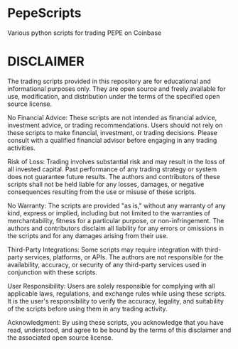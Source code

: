 # PepeScripts
Various python scripts for trading PEPE on Coinbase

# DISCLAIMER

The trading scripts provided in this repository are for educational and informational purposes only. They are open source and freely available for use, modification, and distribution under the terms of the specified open source license.

No Financial Advice: These scripts are not intended as financial advice, investment advice, or trading recommendations. Users should not rely on these scripts to make financial, investment, or trading decisions. Please consult with a qualified financial advisor before engaging in any trading activities.

Risk of Loss: Trading involves substantial risk and may result in the loss of all invested capital. Past performance of any trading strategy or system does not guarantee future results. The authors and contributors of these scripts shall not be held liable for any losses, damages, or negative consequences resulting from the use or misuse of these scripts.

No Warranty: The scripts are provided "as is," without any warranty of any kind, express or implied, including but not limited to the warranties of merchantability, fitness for a particular purpose, or non-infringement. The authors and contributors disclaim all liability for any errors or omissions in the scripts and for any damages arising from their use.

Third-Party Integrations: Some scripts may require integration with third-party services, platforms, or APIs. The authors are not responsible for the availability, accuracy, or security of any third-party services used in conjunction with these scripts.

User Responsibility: Users are solely responsible for complying with all applicable laws, regulations, and exchange rules while using these scripts. It is the user's responsibility to verify the accuracy, legality, and suitability of the scripts before using them in any trading activity.

Acknowledgment: By using these scripts, you acknowledge that you have read, understood, and agree to be bound by the terms of this disclaimer and the associated open source license.
